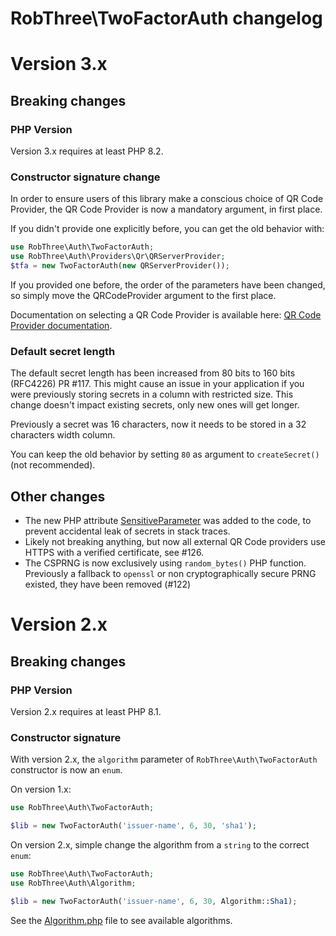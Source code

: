 # RobThree\TwoFactorAuth changelog

# Version 3.x

## Breaking changes

### PHP Version

Version 3.x requires at least PHP 8.2.

### Constructor signature change

In order to ensure users of this library make a conscious choice of QR Code Provider, the QR Code Provider is now a mandatory argument, in first place.

If you didn't provide one explicitly before, you can get the old behavior with:

~~~php
use RobThree\Auth\TwoFactorAuth;
use RobThree\Auth\Providers\Qr\QRServerProvider;
$tfa = new TwoFactorAuth(new QRServerProvider());
~~~

If you provided one before, the order of the parameters have been changed, so simply move the QRCodeProvider argument to the first place.

Documentation on selecting a QR Code Provider is available here: [QR Code Provider documentation](https://robthree.github.io/TwoFactorAuth/qr-codes.html).

### Default secret length

The default secret length has been increased from 80 bits to 160 bits (RFC4226) PR #117. This might cause an issue in your application if you were previously storing secrets in a column with restricted size. This change doesn't impact existing secrets, only new ones will get longer.

Previously a secret was 16 characters, now it needs to be stored in a 32 characters width column.

You can keep the old behavior by setting `80` as argument to `createSecret()` (not recommended).

## Other changes

* The new PHP attribute [SensitiveParameter](https://www.php.net/manual/en/class.sensitiveparameter.php) was added to the code, to prevent accidental leak of secrets in stack traces.
* Likely not breaking anything, but now all external QR Code providers use HTTPS with a verified certificate, see #126.
* The CSPRNG is now exclusively using `random_bytes()` PHP function. Previously a fallback to `openssl` or non cryptographically secure PRNG existed, they have been removed (#122)

# Version 2.x

## Breaking changes

### PHP Version

Version 2.x requires at least PHP 8.1.

### Constructor signature

With version 2.x, the `algorithm` parameter of `RobThree\Auth\TwoFactorAuth` constructor is now an `enum`.

On version 1.x:

~~~php
use RobThree\Auth\TwoFactorAuth;

$lib = new TwoFactorAuth('issuer-name', 6, 30, 'sha1');
~~~

On version 2.x, simple change the algorithm from a `string` to the correct `enum`:

~~~php
use RobThree\Auth\TwoFactorAuth;
use RobThree\Auth\Algorithm;

$lib = new TwoFactorAuth('issuer-name', 6, 30, Algorithm::Sha1);
~~~

See the [Algorithm.php](./lib/Algorithm.php) file to see available algorithms.
